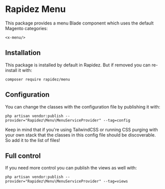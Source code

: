 # Rapidez Menu

This package provides a menu Blade component which uses the default Magento categories:
```
<x-menu/>
```

## Installation

This package is installed by default in Rapidez. But if removed you can re-install it with:
```
composer require rapidez/menu
```

## Configuration

You can change the classes with the configuration file by publishing it with:
```
php artisan vendor:publish --provider="Rapidez\Menu\MenuServiceProvider" --tag=config
```
Keep in mind that if you're using TailwindCSS or running CSS purging with your own stack that the classes in this config file should be discoverable. So add it to the list of files!

## Full control

If you need more control you can publish the views as well with:
```
php artisan vendor:publish --provider="Rapidez\Menu\MenuServiceProvider" --tag=views
```
